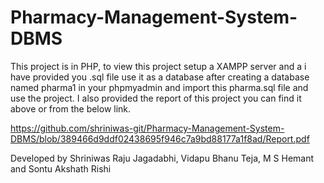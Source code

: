 # Pharmacy-Management-System-DBMS
This project is in PHP, to view this project setup a XAMPP server and a i have provided you .sql file use it as a database after creating a database named pharma1 in your phpmyadmin
 and import this pharma.sql file and use the project.
 I also provided the report of this project you can find it above or from the below link.
 
https://github.com/shriniwas-git/Pharmacy-Management-System-DBMS/blob/389466d9ddf02438695f946c7a9bd88177a1f8ad/Report.pdf

Developed by Shriniwas Raju Jagadabhi, Vidapu Bhanu Teja, M S Hemant and Sontu Akshath Rishi
